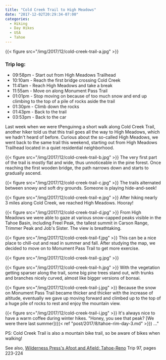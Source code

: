 ```yaml
---
title: "Cold Creek Trail to High Meadows"
date: "2017-12-02T20:29:34-07:00"
categories:
  - Hiking
  - Day Hikes
  - USA
  - Tahoe
---
```


{{< figure src="/img/2017/12/cold-creek-trail-a.jpg" >}}

### Trip log:
* 09:58pm - Start out from High Meadows Trailhead
* 10:10am - Reach the first bridge crossing Cold Creek
* 11:41am - Reach High Meadows and take a break
* 11:55am - Move on along Monument Pass Trail
* 01:01pm - Stop moving on because of too much snow and end up climbing to the top of a pile of rocks aside the trail
* 01:30pm - Climb down the rocks
* 01:43pm - Back to the trail
* 03:53pm - Back to the car

<!--more-->

Last week when we were tPenguinng a short walk along Cold Creek Trail, another hiker told us that this trail goes all the way to High Meadows, which we hadn't heard of before. Curious about the so-called High Meadows, we went back to the same trail this weekend, starting out from High Meadows Trailhead located in a quiet residential neighborhood.

{{< figure src="/img/2017/12/cold-creek-trail-b.jpg" >}}
The very first part of the trail is mostly flat and wide, thus unnoticeable in the pine forest. Once reaching the first wooden bridge, the path narrows down and starts to gradually ascend.

{{< figure src="/img/2017/12/cold-creek-trail-c.jpg" >}}
The trails alternated between snowy and soft dry grounds. Someone is playing hide-and-seek!

{{< figure src="/img/2017/12/cold-creek-trail-e.jpg" >}}
After hiking nearly 3 miles along Cold Creek, we reached High Meadows. Hooray!

{{< figure src="/img/2017/12/cold-creek-trail-d.jpg" >}}
From High Meadows we were able to gaze at various snow-capped peaks visible in the  Tahoe Basin, including Freel Peak, the tallest summit in Carson Range, Trimmer Peak and Job's Sister. The view is breathtaking.

{{< figure src="/img/2017/12/cold-creek-trail-f.jpg" >}}
This can be a nice place to chill-out and read in summer and fall.  After studying the map, we decided to move on to Monument Pass Trail to get more exercise.

{{< figure src="/img/2017/12/cold-creek-trail-g.jpg" >}}

{{< figure src="/img/2017/12/cold-creek-trail-h.jpg" >}}
With the vegetation getting sparser along the trail, some big pine trees stand out, with trunks and branches nicely curved, almost like bigger versions of bonsai.

{{< figure src="/img/2017/12/cold-creek-trail-j.jpg" >}}
Because the snow on Monument Pass Trail became thicker and thicker with the increase of altitude, eventually we gave up moving forward and climbed up to the top of a huge pile of rocks to rest and enjoy the mountain view.

{{< figure src="/img/2017/12/cold-creek-trail-i.jpg" >}}
It's always nice to have a warm coffee during winter hikes. "Honey, you see that peak? [We were there last summer]({{< ref "post/2017/8/tahoe-rim-day-3.md" >}}) ..."

PS: Cold Creek Trail is also a mountain bike trail, so be aware of bikes when walking!

See also, [Wilderness Press's Afoot and Afield: Tahoe-Reno](https://www.amazon.com/Afoot-Afield-Tahoe-Reno-Spectacular-Outings/dp/089997791X) Trip 97, pages 223-224

